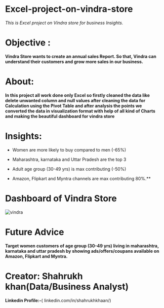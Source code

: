 # **Excel-project-on-vindra-store**
*This is Excel project on Vindra store for business Insights.*

# **Objective :**
**Vindra Store wants to create an annual sales Report. So that, Vindra can understand their customers and grow more sales in our business.**

# **About:**
**In this project all work done only Excel so firstly cleaned the data like delete unwanted column and null values after cleaning the data for Calculation using the Pivot Table and after analysis the points we converted the data in visualization format with help of all kind of Charts and making the beautiful dashboard for vindra store**

# **Insights:**
* Women are more likely to buy compared to men (-65%)

* Maharashtra, karnataka and Uttar Pradesh are the top 3

* Adult age group (30-49 yrs) is max contributing (-50%)

* Amazon, Flipkart and Myntra channels are max contributing 80%.**

# **Dashboard of Vindra Store**
![vindra](https://github.com/Shahrukhkhan1580/Excel-project-on-vindra-store-/assets/169712366/06cf900e-9771-463a-97da-4fa6b79bb5c3)

# **Future Advice**
**Target women customers of age group (30-49 yrs) living in maharashtra, karnataka and uttar pradesh by showing ads/offers/coupans available on Amazon, Flipkart and Myntra.**
# Creator: Shahrukh khan(Data/Business Analyst)
**Linkedin Profile:-**(  linkedin.com/in/shahrukhkhaan/)
